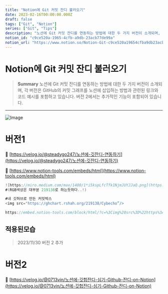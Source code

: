 ```yaml
---
title: "Notion에 Git 커밋 잔디 불러오기"
date: 2023-02-16T00:00:00.000Z
draft: false
tags: ["Git", "Notion"]
series: ["Git", "Tips"]
description: "노션에 Git 커밋 잔디를 연동하는 방법에 대한 두 가지 버전이 소개되며, 각 버전은 GitHub의 커밋 그래프를 노션에 삽입하는 방법과 관련된 링크와 코드 예시를 포함하고 있습니다. 버전 2에서는 추가적인 기능이 포함되어 있습니다."
notion_id: "c9ce520a-1965-4cfb-a9db-23acb77de99a"
notion_url: "https://www.notion.so/Notion-Git-c9ce520a19654cfba9db23acb77de99a"
---
```


# Notion에 Git 커밋 잔디 불러오기

> **Summary**
> 노션에 Git 커밋 잔디를 연동하는 방법에 대한 두 가지 버전이 소개되며, 각 버전은 GitHub의 커밋 그래프를 노션에 삽입하는 방법과 관련된 링크와 코드 예시를 포함하고 있습니다. 버전 2에서는 추가적인 기능이 포함되어 있습니다.

---

![Image](https://miro.medium.com/max/1400/1*i5kspLfcTfk1NjmJUYJJaQ.png)

# 버전1

🔗 [https://velog.io/@steadygo247/노션에-깃잔디-연동하기](https://velog.io/@steadygo247/노션에-깃잔디-연동하기)

🔗 [https://www.notion-tools.com/embeds/html](https://www.notion-tools.com/embeds/html)

```c#
![https://miro.medium.com/max/1400/1*i5kspLfcTfk1NjmJUYJJaQ.png](https://miro.medium.com/max/1400/1*i5kspLfcTfk1NjmJUYJJaQ.png)<img src="https://ghchart.rshah.org/RGB색상/Github계정명”/>
#(RGB색상은 대부분 219138로 하는듯하다..!)
```

```c#
#내 깃허브로 만든 커밋박스
<img src="https://ghchart.rshah.org/219138/Cybecho”/>

https://embed.notion-tools.com/block/html/?c=%3Cimg%20src%3D%22https%3A%2F%2Fghchart.rshah.org%2F219138%2F%Cybecho22%2F%3Ent
```

## 적용된모습


> 2023/11/30 버전 2 추가

# 버전2

🔗 [https://velog.io/@0713vin/노션에-깃헙잔디-심기-Github-잔디-on-Notion](https://velog.io/@0713vin/노션에-깃헙잔디-심기-Github-잔디-on-Notion)

